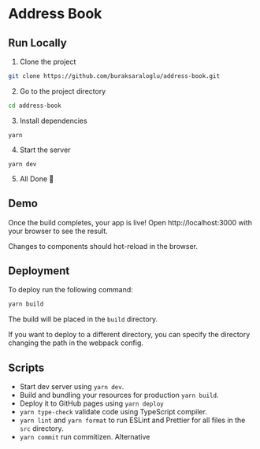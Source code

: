 # Address Book

## Run Locally

1. Clone the project

```bash
git clone https://github.com/buraksaraloglu/address-book.git
```

2. Go to the project directory

```bash
cd address-book
```

3. Install dependencies

```
yarn
```

4. Start the server

```
yarn dev
```

5. All Done 🥳

## Demo

Once the build completes, your app is live! Open http://localhost:3000 with your browser to see the result.

Changes to components should hot-reload in the browser.

## Deployment

To deploy run the following command:

```bash
yarn build
```

The build will be placed in the `build` directory.

If you want to deploy to a different directory, you can specify the directory changing the path in the webpack config.

## Scripts

- Start dev server using `yarn dev`.
- Build and bundling your resources for production `yarn build`.
- Deploy it to GitHub pages using `yarn deploy`
- `yarn type-check` validate code using TypeScript compiler.
- `yarn lint` and `yarn format` to run ESLint and Prettier for all files in the `src` directory.
- `yarn commit` run commitizen. Alternative

